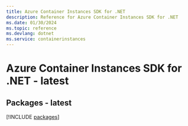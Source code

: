 ```yaml
---
title: Azure Container Instances SDK for .NET
description: Reference for Azure Container Instances SDK for .NET
ms.date: 01/30/2024
ms.topic: reference
ms.devlang: dotnet
ms.service: containerinstances
---
```

# Azure Container Instances SDK for .NET - latest
## Packages - latest
[!INCLUDE [packages](container-instances-index.md)]
